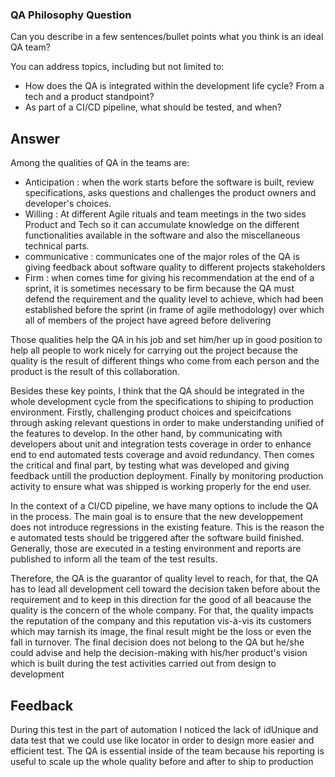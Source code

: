 

### QA Philosophy Question

Can you describe in a few sentences/bullet points what you think is an ideal QA team?

You can address topics, including but not limited to:
- How does the QA is integrated within the development life cycle? From a tech and a product standpoint?
- As part of a CI/CD pipeline, what should be tested, and when?
 

## Answer 

Among the qualities of QA in the teams are: 
- Anticipation : when the work starts before the software is built, review specifications, asks questions and challenges the product owners and developer's choices.
- Willing : At different Agile rituals and team meetings in the two sides Product and Tech so it can accumulate knowledge on the different functionalities available in the software and also the miscellaneous technical parts.
- communicative : communicates one of the major roles of the QA is giving feedback about software quality to different projects stakeholders
- Firm : when comes time for giving his recommendation at the end of a sprint, it is sometimes necessary to be firm because the QA must defend the requirement and the quality level to achieve, which had been established before the sprint (in frame of agile methodology) over which all of members of the project have agreed before delivering

Those qualities help the QA in his job and set him/her up in good position to help all people to work nicely for carrying out the project because the quality is the result of different things who come from each person and the product is the result of this collaboration.

Besides these key points, I think that the QA should be integrated in the whole development cycle from the specifications to shiping to production environment. Firstly, challenging product choices and speicifcations through asking relevant questions in order to make understanding unified of the features to develop. In the other hand, by communicating with developers about unit and integration tests coverage in order to enhance end to end automated tests coverage and avoid redundancy. Then comes the critical and final part, by testing what was developed and giving feedback untill the production deployment. Finally by monitoring production activity to ensure what was shipped is working properly for the end user.
 
In the context of a CI/CD pipeline, we have many options to include the QA in the process. 
The main goal is to ensure that the new developpement does not introduce regressions in the existing feature. 
This is the reason the e automated tests should be triggered after the software build finished. 
Generally, those are executed in a testing environment and reports are published to inform all the team of the test results.

Therefore, the QA is the guarantor of quality level to reach, for that, the QA has to lead  all development cell toward the decision taken before about the requirement  and to keep in this direction for the good of all beacause  the quality is the concern of the whole company. For that, the quality impacts the reputation of the company  and this reputation vis-à-vis its customers which may tarnish its image, the final result might be the  loss or even the fall in turnover.
The final decision does not belong to the QA but he/she could advise and help the decision-making with his/her product's vision which is built during the test activities carried out from design to development

## Feedback

During this test in the part of automation I noticed the lack of idUnique and data test that we could use like locator in order to design more easier and efficient test.
The QA is essential inside of the team because his reporting is useful to scale up the whole quality before and after to ship to production

